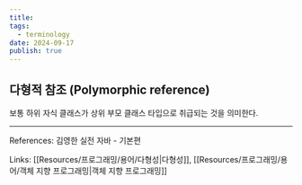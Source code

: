 ```yaml
---
title: 
tags:
  - terminology
date: 2024-09-17
publish: true
---
```

## 다형적 참조 (Polymorphic reference)
보통 하위 자식 클래스가 상위 부모 클래스 타입으로 취급되는 것을 의미한다.

---

References: 김영한 실전 자바 - 기본편

Links: [[Resources/프로그래밍/용어/다형성|다형성]], [[Resources/프로그래밍/용어/객체 지향 프로그래밍|객체 지향 프로그래밍]]